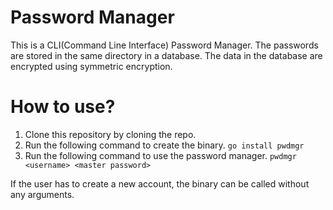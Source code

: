 # Password Manager
This is a CLI(Command Line Interface) Password Manager.
The passwords are stored in the same directory in a database. The data in the database are encrypted using symmetric encryption.

# How to use?
1. Clone this repository by cloning the repo.
2. Run the following command to create the binary.
`go install pwdmgr`
3. Run the following command to use the password manager.
`pwdmgr <username> <master password>`

If the user has to create a new account, the binary can be called without any arguments.
